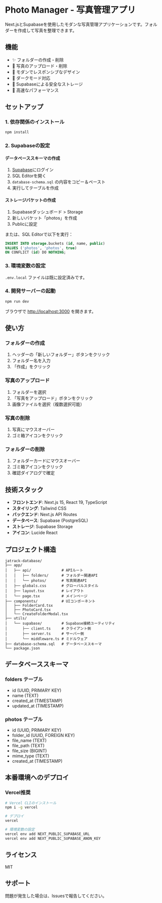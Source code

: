 # Photo Manager - 写真管理アプリ

Next.jsとSupabaseを使用したモダンな写真管理アプリケーションです。フォルダーを作成して写真を整理できます。

## 機能

- ✨ フォルダーの作成・削除
- 📸 写真のアップロード・削除
- 🎨 モダンでレスポンシブなデザイン
- 🌙 ダークモード対応
- 💾 Supabaseによる安全なストレージ
- 🚀 高速なパフォーマンス

## セットアップ

### 1. 依存関係のインストール

```bash
npm install
```

### 2. Supabaseの設定

#### データベーススキーマの作成

1. [Supabase](https://supabase.com/)にログイン
2. SQL Editorを開く
3. `database-schema.sql` の内容をコピー＆ペースト
4. 実行してテーブルを作成

#### ストレージバケットの作成

1. Supabaseダッシュボード > Storage
2. 新しいバケット「photos」を作成
3. Publicに設定

または、SQL Editorで以下を実行：

```sql
INSERT INTO storage.buckets (id, name, public)
VALUES ('photos', 'photos', true)
ON CONFLICT (id) DO NOTHING;
```

### 3. 環境変数の設定

`.env.local` ファイルは既に設定済みです。

### 4. 開発サーバーの起動

```bash
npm run dev
```

ブラウザで [http://localhost:3000](http://localhost:3000) を開きます。

## 使い方

### フォルダーの作成

1. ヘッダーの「新しいフォルダー」ボタンをクリック
2. フォルダー名を入力
3. 「作成」をクリック

### 写真のアップロード

1. フォルダーを選択
2. 「写真をアップロード」ボタンをクリック
3. 画像ファイルを選択（複数選択可能）

### 写真の削除

1. 写真にマウスオーバー
2. ゴミ箱アイコンをクリック

### フォルダーの削除

1. フォルダーカードにマウスオーバー
2. ゴミ箱アイコンをクリック
3. 確認ダイアログで確定

## 技術スタック

- **フロントエンド**: Next.js 15, React 19, TypeScript
- **スタイリング**: Tailwind CSS
- **バックエンド**: Next.js API Routes
- **データベース**: Supabase (PostgreSQL)
- **ストレージ**: Supabase Storage
- **アイコン**: Lucide React

## プロジェクト構造

```
jatrack-database/
├── app/
│   ├── api/              # APIルート
│   │   ├── folders/      # フォルダー関連API
│   │   └── photos/       # 写真関連API
│   ├── globals.css       # グローバルスタイル
│   ├── layout.tsx        # レイアウト
│   └── page.tsx          # メインページ
├── components/           # UIコンポーネント
│   ├── FolderCard.tsx
│   ├── PhotoCard.tsx
│   └── CreateFolderModal.tsx
├── utils/
│   └── supabase/         # Supabase接続ユーティリティ
│       ├── client.ts     # クライアント側
│       ├── server.ts     # サーバー側
│       └── middleware.ts # ミドルウェア
├── database-schema.sql   # データベーススキーマ
└── package.json
```

## データベーススキーマ

### folders テーブル
- id (UUID, PRIMARY KEY)
- name (TEXT)
- created_at (TIMESTAMP)
- updated_at (TIMESTAMP)

### photos テーブル
- id (UUID, PRIMARY KEY)
- folder_id (UUID, FOREIGN KEY)
- file_name (TEXT)
- file_path (TEXT)
- file_size (BIGINT)
- mime_type (TEXT)
- created_at (TIMESTAMP)

## 本番環境へのデプロイ

### Vercel推奨

```bash
# Vercel CLIのインストール
npm i -g vercel

# デプロイ
vercel

# 環境変数の設定
vercel env add NEXT_PUBLIC_SUPABASE_URL
vercel env add NEXT_PUBLIC_SUPABASE_ANON_KEY
```

## ライセンス

MIT

## サポート

問題が発生した場合は、Issuesで報告してください。

